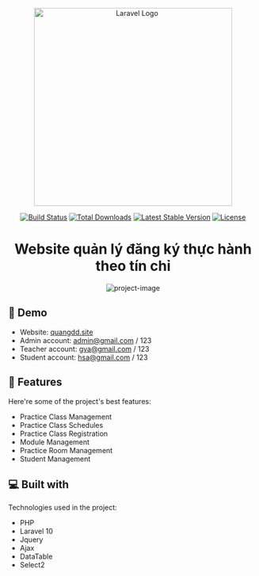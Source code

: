<p align="center"><a href="https://laravel.com" target="_blank"><img src="https://raw.githubusercontent.com/laravel/art/master/logo-lockup/5%20SVG/2%20CMYK/1%20Full%20Color/laravel-logolockup-cmyk-red.svg" width="400" alt="Laravel Logo"></a></p>

<p align="center">
<a href="https://github.com/laravel/framework/actions"><img src="https://github.com/laravel/framework/workflows/tests/badge.svg" alt="Build Status"></a>
<a href="https://packagist.org/packages/laravel/framework"><img src="https://img.shields.io/packagist/dt/laravel/framework" alt="Total Downloads"></a>
<a href="https://packagist.org/packages/laravel/framework"><img src="https://img.shields.io/packagist/v/laravel/framework" alt="Latest Stable Version"></a>
<a href="https://packagist.org/packages/laravel/framework"><img src="https://img.shields.io/packagist/l/laravel/framework" alt="License"></a>
</p>

<h1 align="center" id="title">Website quản lý đăng ký thực hành theo tín chỉ</h1>

<p align="center"><img src="https://socialify.git.ci/quangdu1202/scheduler/image?description=1&amp;descriptionEditable=&amp;font=Inter&amp;forks=1&amp;issues=1&amp;language=1&amp;name=1&amp;owner=1&amp;pattern=Plus&amp;pulls=1&amp;stargazers=1&amp;theme=Light" alt="project-image"></p>

<h2>🚀 Demo</h2>

*   Website: [quangdd.site](https://quangdd.site/)
*   Admin account: admin@gmail.com / 123
*   Teacher account: gva@gmail.com / 123
*   Student account: hsa@gmail.com / 123
  
  
<h2>🧐 Features</h2>

Here're some of the project's best features:

*   Practice Class Management
*   Practice Class Schedules
*   Practice Class Registration
*   Module Management
*   Practice Room Management
*   Student Management

  
  
<h2>💻 Built with</h2>

Technologies used in the project:

*   PHP
*   Laravel 10
*   Jquery
*   Ajax
*   DataTable
*   Select2
